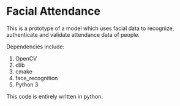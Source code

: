 # Facial Attendance
This is a prototype of a model which uses facial data to recognize, authenticate and validate attendance data of people.

Dependencies include:
1) OpenCV
2) dlib
3) cmake
4) face_recognition
5) Python 3

This code is entirely written in python.



